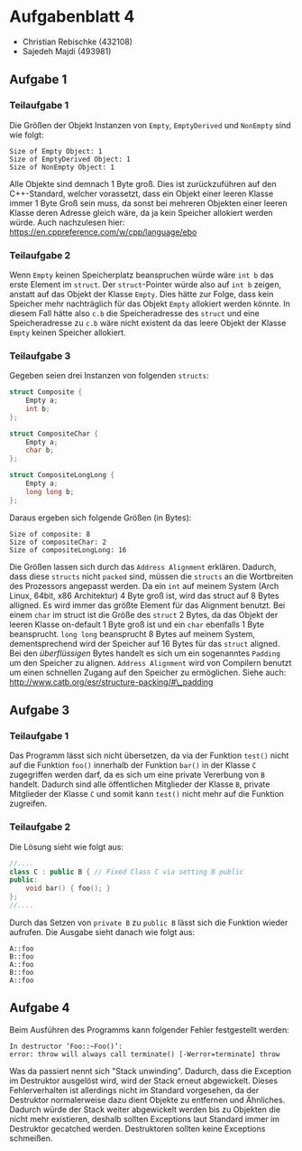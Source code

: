 # Aufgabenblatt 4
* Christian Rebischke (432108)
* Sajedeh Majdi (493981)

## Aufgabe 1
### Teilaufgabe 1

Die Größen der Objekt Instanzen von `Empty`, `EmptyDerived` und `NonEmpty` sind wie folgt:
```
Size of Empty Object: 1
Size of EmptyDerived Object: 1
Size of NonEmpty Object: 1
```

Alle Objekte sind demnach 1 Byte groß. Dies ist zurückzuführen auf den C++-Standard, welcher
vorassetzt, dass ein Objekt einer leeren Klasse immer 1 Byte Groß sein muss, da sonst bei
mehreren Objekten einer leeren Klasse deren Adresse gleich wäre, da ja kein Speicher allokiert werden würde.
Auch nachzulesen hier: https://en.cppreference.com/w/cpp/language/ebo

### Teilaufgabe 2

Wenn `Empty` keinen Speicherplatz beanspruchen würde wäre `int b` das erste Element im `struct`.
Der `struct`-Pointer würde also auf `int b` zeigen, anstatt auf das Objekt der Klasse `Empty`.
Dies hätte zur Folge, dass kein Speicher mehr nachträglich für das Objekt `Empty` allokiert werden könnte.
In diesem Fall hätte also `c.b` die Speicheradresse des `struct` und eine Speicheradresse zu `c.b` wäre
nicht existent da das leere Objekt der Klasse `Empty` keinen Speicher allokiert.

### Teilaufgabe 3

Gegeben seien drei Instanzen von folgenden `structs`:
```c++
struct Composite {
    Empty a;
    int b;
};

struct CompositeChar {
    Empty a;
    char b;
};

struct CompositeLongLong {
    Empty a;
    long long b;
};
```

Daraus ergeben sich folgende Größen (in Bytes):
```
Size of composite: 8
Size of compositeChar: 2
Size of compositeLongLong: 16
```

Die Größen lassen sich durch das `Address Alignment` erklären. Dadurch, dass diese `structs` nicht `packed` sind,
müssen die `structs` an die Wortbreiten des Prozessors angepasst werden. Da ein `int` auf meinem System (Arch Linux, 64bit, x86 Architektur)
4 Byte groß ist, wird das struct auf 8 Bytes alligned. Es wird immer das größte Element für das Alignment benutzt.
Bei einem `char` im struct ist die Größe des `struct` 2 Bytes, da das Objekt der leeren Klasse on-default 1 Byte groß ist
und ein `char` ebenfalls 1 Byte beansprucht. `long long` beansprucht 8 Bytes auf meinem System, dementsprechend wird der Speicher
auf 16 Bytes für das `struct` aligned. Bei den *überflüssigen* Bytes handelt es sich um ein sogenanntes `Padding` um
den Speicher zu alignen. `Address Alignment` wird von Compilern benutzt um einen schnellen Zugang auf den Speicher zu ermöglichen.
Siehe auch: http://www.catb.org/esr/structure-packing/#\_padding


## Aufgabe 3
### Teilaufgabe 1

Das Programm lässt sich nicht übersetzen, da via der Funktion `test()` nicht auf die Funktion `foo()` innerhalb
der Funktion `bar()` in der Klasse `C` zugegriffen werden darf, da es sich um eine private Vererbung von `B` handelt.
Dadurch sind alle öffentlichen Mitglieder der Klasse `B`, private Mitglieder der Klasse `C` und somit kann `test()`
nicht mehr auf die Funktion zugreifen.

### Teilaufgabe 2

Die Lösung sieht wie folgt aus:
```c++
//....
class C : public B { // Fixed Class C via setting B public
public:
    void bar() { foo(); }
};
//....
```

Durch das Setzen von `private B` zu `public B` lässt sich die Funktion wieder aufrufen.
Die Ausgabe sieht danach wie folgt aus:
```
A::foo
B::foo
A::foo
B::foo
A::foo
```

## Aufgabe 4
Beim Ausführen des Programms kann folgender Fehler festgestellt werden:
```
In destructor ‘Foo::~Foo()’:
error: throw will always call terminate() [-Werror=terminate] throw
```
Was da passiert nennt sich "Stack unwinding". Dadurch, dass die Exception im Destruktor ausgelöst wird, wird der Stack erneut abgewickelt.
Dieses Fehlerverhalten ist allerdings nicht im Standard vorgesehen, da der Destruktor normalerweise dazu dient Objekte zu entfernen und Ähnliches.
Dadurch würde der Stack weiter abgewickelt werden bis zu Objekten die nicht mehr existieren, deshalb sollten Exceptions laut Standard immer
im Destruktor gecatched werden. Destruktoren sollten keine Exceptions schmeißen.
